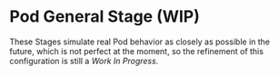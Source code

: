 # Pod General Stage (WIP)

These Stages simulate real Pod behavior as closely as possible in the future,
which is not perfect at the moment, so the refinement of this configuration is still a *Work In Progress*.
